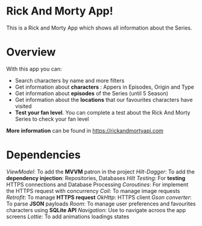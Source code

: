 # Rick And Morty App!

This is a Rick and Morty App which shows all information about the Series.

# Overview
With this app you can:
- Search characters by name and more filters
- Get information about **characters** : Appers in Episodes, Origin and Type
- Get information about **episodes** of the Series (until 5 Season)
- Get information about the **locations** that our favourites characters have visited
- **Test your fan level**. You can complete a test about the Rick And Morty Series to check your fan level

**More information** can be found in https://rickandmortyapi.com


# Dependencies

*ViewModel*: To add the **MVVM** patron in the project
*Hilt-Dagger*: To add the **dependency injection**: Repositories, Databases
*Hilt Testing*: For **testing** HTTPS connections and Database Processing
*Coroutines*: For implement the HTTPS request with concurrency
*Coil*: To manage image requests
*Retrofit*: To manage **HTTPS request**
*OkHttp*: HTTPS client
*Gson converter*: To parse **JSON** payloads
*Room*: To manage user preferences and favourites characters using **SQLite API**
*Navigation*: Use to navigate acroos the app screens
*Lottie*: To add animations loadings states
